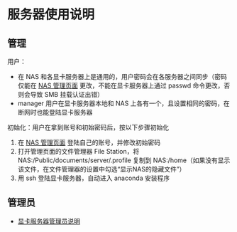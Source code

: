 # 服务器使用说明


## 管理

用户：
* 在 NAS 和各显卡服务器上是通用的，用户密码会在各服务器之间同步（密码仅能在 [NAS 管理页面](https://192.168.1.119:5001/cgi-bin/) 更改，不能在显卡服务器上通过 passwd 命令更改，否则会导致 SMB 挂载认证出错）
* manager 用户在显卡服务器本地和 NAS 上各有一个，且设置相同的密码，在断网时也能登陆显卡服务器

初始化：用户在拿到账号和初始密码后，按以下步骤初始化
1. 在 [NAS 管理页面](https://192.168.1.119:5001/cgi-bin/) 登陆自己的账号，并修改初始密码
1. 打开管理页面的文件管理器 File Station，将 NAS:/Public/documents/server/.profile 复制到 NAS:/home（如果没有显示该文件，在文件管理器的设置中勾选“显示NAS的隐藏文件”）
1. 用 ssh 登陆显卡服务器，自动进入 anaconda 安装程序


## 管理员

* [显卡服务器管理员说明](README_admin.md)
